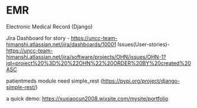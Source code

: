 # EMR
Electronic Medical Record (Django)

Jira Dashboard for story - https://uncc-team-himanshi.atlassian.net/jira/dashboards/10001
  Issues(User-stories)-
  https://uncc-team-himanshi.atlassian.net/jira/software/projects/OHN/issues/OHN-1?jql=project%20%3D%20%22OHN%22%20ORDER%20BY%20created%20ASC

patientmeds module need simple_rest (https://pypi.org/project/django-simple-rest/)

a quick demo: https://xuxiaocun2008.wixsite.com/mysite/portfolio
